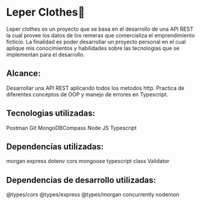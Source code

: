 # Leper Clothes👕
Leper clothes es un proyecto que se basa en el desarrollo de una API REST la cual provee los datos de los remeras que comercializa el emprendimiento ficticio. La finalidad es poder desarrollar un proyecto personal en el cual aplique mis conocimientos y habilidades sobre las tecnologias que se implementan para el desarrollo.

## Alcance:

Desarrollar una API REST aplicando todos los metodos http.
Practica de diferentes conceptos de OOP y manejo de errores en Typescript.


## Tecnologias utilizadas:

Postman
Git
MongoDBCompass
Node JS
Typescript

## Dependencias utilizadas:

morgan
express
dotenv
cors
mongoose
typescript
class Validator

## Dependencias de desarrollo utilizadas:
@types/cors
@types/express
@types/morgan
concurrently
nodemon